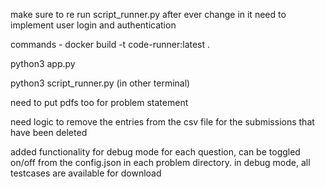 make sure to re run script_runner.py after ever change in it
need to implement user login and authentication

commands - 
docker build -t code-runner:latest .

python3 app.py

python3 script_runner.py (in other terminal)


need to put pdfs too for problem statement 

need logic to remove the entries from the csv file for the submissions that have been deleted

added functionality for debug mode for each question, can be toggled on/off from the config.json in each problem directory. in debug mode, all testcases are available for download
